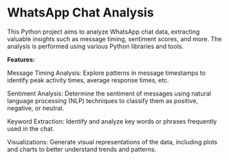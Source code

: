 # WhatsApp Chat Analysis
 This Python project aims to analyze WhatsApp chat data, extracting valuable insights such as message timing, sentiment scores, and more. The analysis is performed using various Python libraries and tools.

**Features:**

Message Timing Analysis: Explore patterns in message timestamps to identify peak activity times, average response times, etc. 

Sentiment Analysis: Determine the sentiment of messages using natural language processing (NLP) techniques to classify them as positive, negative, or neutral.

Keyword Extraction: Identify and analyze key words or phrases frequently used in the chat.

Visualizations: Generate visual representations of the data, including plots and charts to better understand trends and patterns.
